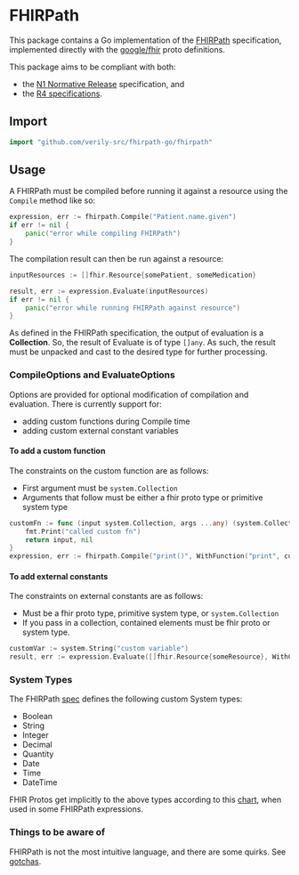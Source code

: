 # FHIRPath

This package contains a Go implementation of the [FHIRPath][fhirpath] specification, implemented directly with
the [google/fhir][google-fhir] proto definitions.

This package aims to be compliant with both:

- the [N1 Normative Release](http://hl7.org/fhirpath/N1/) specification, and
- the [R4 specifications](http://hl7.org/fhir/R4/fhirpath.html).

## Import

```go
import "github.com/verily-src/fhirpath-go/fhirpath"
```

## Usage

A FHIRPath must be compiled before running it against a resource using the `Compile` method like so:

```go
expression, err := fhirpath.Compile("Patient.name.given")
if err != nil {
    panic("error while compiling FHIRPath")
}
```

The compilation result can then be run against a resource:

```go
inputResources := []fhir.Resource{somePatient, someMedication}

result, err := expression.Evaluate(inputResources)
if err != nil {
    panic("error while running FHIRPath against resource")
}
```

As defined in the FHIRPath specification, the output of evaluation is a **Collection**. So, the
result of Evaluate is of type `[]any`. As such, the result must be unpacked and cast to the desired
type for further processing.

### CompileOptions and EvaluateOptions

Options are provided for optional modification of compilation and evaluation. There is currently
support for:

- adding custom functions during Compile time
- adding custom external constant variables

#### To add a custom function

The constraints on the custom function are as follows:

- First argument must be `system.Collection`
- Arguments that follow must be either a fhir proto type or primitive system type

```go
customFn := func (input system.Collection, args ...any) (system.Collection error) {
    fmt.Print("called custom fn")
    return input, nil
}
expression, err := fhirpath.Compile("print()", WithFunction("print", customFn))
```

#### To add external constants

The constraints on external constants are as follows:

- Must be a fhir proto type, primitive system type, or `system.Collection`
- If you pass in a collection, contained elements must be fhir proto or system type.

```go
customVar := system.String("custom variable")
result, err := expression.Evaluate([]fhir.Resource{someResource}, WithConstant("var", customVar))
```

### System Types

The FHIRPath [spec](http://hl7.org/fhirpath/N1/#literals) defines the following custom System types:

- Boolean
- String
- Integer
- Decimal
- Quantity
- Date
- Time
- DateTime

FHIR Protos get implicitly to the above types according to this
[chart](http://hl7.org/fhir/R4/fhirpath.html#types), when used in some FHIRPath expressions.

### Things to be aware of

FHIRPath is not the most intuitive language, and there are some quirks. See [gotchas](gotchas.md).

[fhirpath]: http://hl7.org/fhirpath/
[google-fhir]: https://github.com/google/fhir
